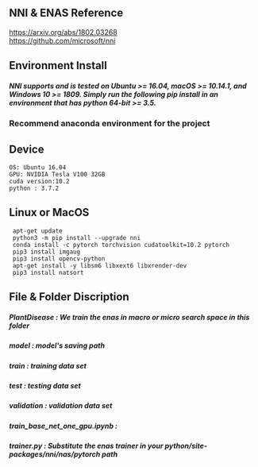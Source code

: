 ## NNI & ENAS Reference
https://arxiv.org/abs/1802.03268  
https://github.com/microsoft/nni

## Environment Install  
##### NNI supports and is tested on Ubuntu >= 16.04, macOS >= 10.14.1, and Windows 10 >= 1809. Simply run the following pip install in an environment that has python 64-bit >= 3.5.  

### Recommend anaconda environment for the project
## Device
```
OS: Ubuntu 16.04
GPU: NVIDIA Tesla V100 32GB
cuda version:10.2
python : 3.7.2
```
## Linux or MacOS
```
 apt-get update  
 python3 -m pip install --upgrade nni  
 conda install -c pytorch torchvision cudatoolkit=10.2 pytorch
 pip3 install imgaug  
 pip3 install opencv-python  
 apt-get install -y libsm6 libxext6 libxrender-dev   
 pip3 install natsort  
```
## File & Folder Discription
##### PlantDisease : We train the enas in macro or micro search space in this folder
##### model : model's saving path
##### train : training data set
##### test : testing data set
##### validation : validation data set
##### train_base_net_one_gpu.ipynb :
##### trainer.py : Substitute the enas trainer in your python/site-packages/nni/nas/pytorch path










